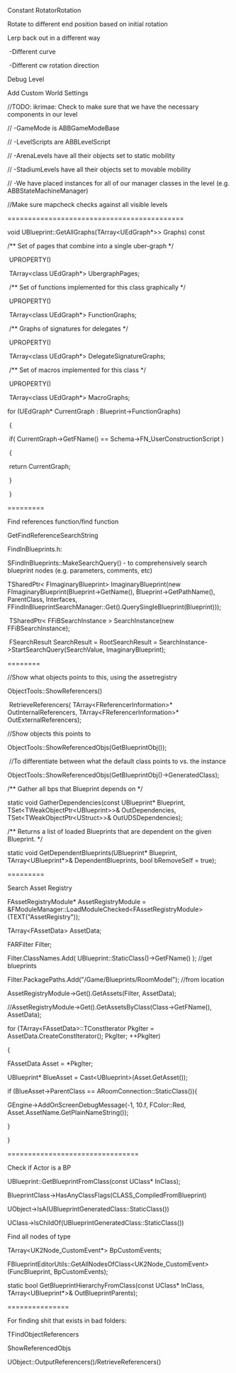 Constant RotatorRotation

Rotate to different end position based on initial rotation

Lerp back out in a different way

​ -Different curve

​ -Different cw rotation direction

Debug Level

Add Custom World Settings

//TODO: ikrimae: Check to make sure that we have the necessary components in our level

// -GameMode is ABBGameModeBase

// -LevelScripts are ABBLevelScript

// -ArenaLevels have all their objects set to static mobility

// -StadiumLevels have all their objects set to movable mobility

// -We have placed instances for all of our manager classes in the level (e.g. ABBStateMachineManager)

//Make sure mapcheck checks against all visible levels

===========================================

void UBlueprint::GetAllGraphs(TArray&lt;UEdGraph\*>> Graphs) const

/\*\* Set of pages that combine into a single uber-graph \*/

​ UPROPERTY()

​ TArray&lt;class UEdGraph\*> UbergraphPages;

​ /\*\* Set of functions implemented for this class graphically \*/

​ UPROPERTY()

​ TArray&lt;class UEdGraph\*> FunctionGraphs;

​ /\*\* Graphs of signatures for delegates \*/

​ UPROPERTY()

​ TArray&lt;class UEdGraph\*> DelegateSignatureGraphs;

​ /\*\* Set of macros implemented for this class \*/

​ UPROPERTY()

​ TArray&lt;class UEdGraph\*> MacroGraphs;

for (UEdGraph\* CurrentGraph : Blueprint->FunctionGraphs)

​ {

​ if( CurrentGraph->GetFName() == Schema->FN_UserConstructionScript )

​ {

​ return CurrentGraph;

​ }

​ }

=========

Find references function/find function

GetFindReferenceSearchString

FindInBlueprints.h:

SFindInBlueprints::MakeSearchQuery() - to comprehensively search blueprint nodes (e.g. parameters, comments, etc)

TSharedPtr&lt; FImaginaryBlueprint> ImaginaryBlueprint(new FImaginaryBlueprint(Blueprint->GetName(), Blueprint->GetPathName(), ParentClass, Interfaces, FFindInBlueprintSearchManager::Get().QuerySingleBlueprint(Blueprint)));

​ TSharedPtr&lt; FFiBSearchInstance > SearchInstance(new FFiBSearchInstance);

​ FSearchResult SearchResult = RootSearchResult = SearchInstance->StartSearchQuery(SearchValue, ImaginaryBlueprint);

========

//Show what objects points to this, using the assetregistry

ObjectTools::ShowReferencers()

​ RetrieveReferencers( TArray&lt;FReferencerInformation>\* OutInternalReferencers, TArray&lt;FReferencerInformation>\* OutExternalReferencers);

//Show objects this points to

ObjectTools::ShowReferencedObjs(GetBlueprintObj());

​ //To differentiate between what the default class points to vs. the instance

​ ObjectTools::ShowReferencedObjs(GetBlueprintObj()->GeneratedClass);

/\*\* Gather all bps that Blueprint depends on \*/

static void GatherDependencies(const UBlueprint\* Blueprint, TSet&lt;TWeakObjectPtr&lt;UBlueprint>>& OutDependencies, TSet&lt;TWeakObjectPtr&lt;UStruct>>& OutUDSDependencies);

/\*\* Returns a list of loaded Blueprints that are dependent on the given Blueprint. \*/

static void GetDependentBlueprints(UBlueprint\* Blueprint, TArray&lt;UBlueprint\*>& DependentBlueprints, bool bRemoveSelf = true);

=========

Search Asset Registry

FAssetRegistryModule\* AssetRegistryModule = &FModuleManager::LoadModuleChecked&lt;FAssetRegistryModule>(TEXT("AssetRegistry"));

TArray&lt;FAssetData> AssetData;

FARFilter Filter;

Filter.ClassNames.Add( UBlueprint::StaticClass()->GetFName() ); //get blueprints

Filter.PackagePaths.Add("/Game/Blueprints/RoomModel"); //from location

AssetRegistryModule->Get().GetAssets(Filter, AssetData);

//AssetRegistryModule->Get().GetAssetsByClass(Class->GetFName(), AssetData);

for (TArray&lt;FAssetData>::TConstIterator PkgIter = AssetData.CreateConstIterator(); PkgIter; ++PkgIter)

{

FAssetData Asset = \*PkgIter;

UBlueprint\* BlueAsset = Cast&lt;UBlueprint>(Asset.GetAsset());

if (BlueAsset->ParentClass == ARoomConnection::StaticClass()){

GEngine->AddOnScreenDebugMessage(-1, 10.f, FColor::Red, Asset.AssetName.GetPlainNameString());

}

}

================================

Check if Actor is a BP

UBlueprint::GetBlueprintFromClass(const UClass\* InClass);

BlueprintClass->HasAnyClassFlags(CLASS_CompiledFromBlueprint)

UObject->IsA(UBlueprintGeneratedClass::StaticClass())

UClass->IsChildOf(UBlueprintGeneratedClass::StaticClass())

Find all nodes of type

TArray&lt;UK2Node_CustomEvent\*> BpCustomEvents;

FBlueprintEditorUtils::GetAllNodesOfClass&lt;UK2Node_CustomEvent>(FuncBlueprint, BpCustomEvents);

static bool GetBlueprintHierarchyFromClass(const UClass\* InClass, TArray&lt;UBlueprint\*>& OutBlueprintParents);

===============

For finding shit that exists in bad folders:

TFindObjectReferencers

ShowReferencedObjs

UObject::OutputReferencers()/RetrieveReferencers()
